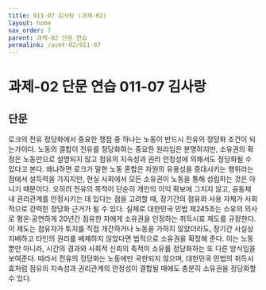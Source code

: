 ```yaml
---
title: 011-07 김사랑 (과제-02)
layout: home
nav_order: 7
parent: 과제-02 단문 연습
permalink: /asmt-02/011-07
---
```


# 과제-02 단문 연습 011-07 김사랑 

## 단문

로크의 전유 정당화에서 중요한 쟁점 중 하나는 노동이 반드시 전유의 정당화 조건이 되는가이다. 노동의 결합이 전유를 정당화하는 중요한 원리임은 분명하지만, 소유권의 확정은 노동만으로 설명되지 않고 점유의 지속성과 권리 안정성에 의해서도 정당화될 수 있다고 본다. 왜냐하면 로크가 말한 노동 혼합은 자원의 유용성을 증대시키는 행위라는 점에서 설득력을 가지지만, 현실 사회에서 모든 소유권이 노동을 통해 성립하는 것은 아니기 때문이다. 오히려 전유의 목적이 단순히 개인의 이익 확보에 그치지 않고, 공동체 내 권리관계를 안정시키는 데 있다는 점을 고려할 때, 장기간의 점유와 사용 자체가 사회적으로 강력한 정당화 근거가 될 수 있다. 실제로 대한민국 민법 제245조는 소유의 의사로 평온·공연하게 20년간 점유한 자에게 소유권을 인정하는 취득시효 제도를 규정한다. 이 제도는 점유자가 토지를 직접 개간하거나 노동을 가하지 않았더라도, 장기간 사실상 지배하고 타인의 권리를 배제하지 않았다면 법적으로 소유권을 확정해 준다. 이는 노동뿐만 아니라, 시간의 경과와 사회적 신뢰의 축적이 소유를 정당화하는 또 다른 방식임을 보여준다. 따라서 전유의 정당화는 노동에만 국한되지 않으며, 대한민국 민법의 취득시효처럼 점유의 지속성과 권리관계의 안정성이 결합될 때에도 충분히 소유권을 정당화할 수 있다.